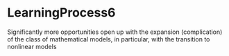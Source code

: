 # LearningProcess6
Significantly more opportunities open up with the expansion (complication) of the class of mathematical models, in particular, with the transition to nonlinear models
